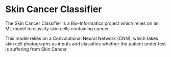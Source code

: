 # Skin Cancer Classifier
The Skin Cancer Classifier is a Bio-Informatics project which relies on an ML model to classify skin cells containing cancer.

This model relies on a Convolutional Neural Network (CNN), which takes skin cell photographs as inputs and classifies whether the patient under test is suffering from Skin Cancer.

